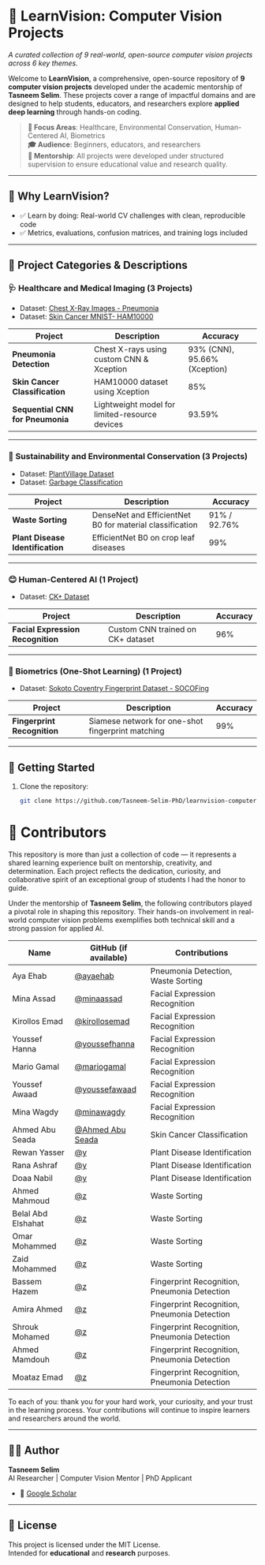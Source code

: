 # 📘 LearnVision: Computer Vision Projects
_A curated collection of 9 real-world, open-source computer vision projects across 6 key themes._

Welcome to **LearnVision**, a comprehensive, open-source repository of **9 computer vision projects** developed under the academic mentorship of **Tasneem Selim**. These projects cover a range of impactful domains and are designed to help students, educators, and researchers explore **applied deep learning** through hands-on coding.

> **🔬 Focus Areas**: Healthcare, Environmental Conservation, Human-Centered AI, Biometrics  
> **🎓 Audience**: Beginners, educators, and researchers  
> **🤝 Mentorship**: All projects were developed under structured supervision to ensure educational value and research quality.

---

## 🧠 Why LearnVision?

- ✅ Learn by doing: Real-world CV challenges with clean, reproducible code    
- ✅ Metrics, evaluations, confusion matrices, and training logs included

---

## 📂 Project Categories & Descriptions

### 🩺 Healthcare and Medical Imaging (3 Projects)
- Dataset: [Chest X-Ray Images - Pneumonia](https://www.kaggle.com/datasets/paultimothymooney/chest-xray-pneumonia)
- Dataset: [Skin Cancer MNIST- HAM10000](https://www.kaggle.com/datasets/kmader/skin-cancer-mnist-ham10000) 

| Project | Description | Accuracy |
|--------|-------------|----------|
| **Pneumonia Detection** | Chest X-rays using custom CNN & Xception | 93% (CNN), 95.66% (Xception) |
| **Skin Cancer Classification** | HAM10000 dataset using Xception | 85% |
| **Sequential CNN for Pneumonia** | Lightweight model for limited-resource devices | 93.59% |

---

### 🌱 Sustainability and Environmental Conservation (3 Projects)
- Dataset: [PlantVillage Dataset](https://www.kaggle.com/datasets/emmarex/plantdisease)
- Dataset: [Garbage Classification](https://www.kaggle.com/datasets/asdasdasasdas/garbage-classification)

| Project | Description | Accuracy |
|--------|-------------|----------|
| **Waste Sorting** | DenseNet and EfficientNet B0 for material classification | 91% / 92.76% |
| **Plant Disease Identification** | EfficientNet B0 on crop leaf diseases | 99% |

---

### 😊 Human-Centered AI (1 Project)
- Dataset: [CK+ Dataset](https://www.kaggle.com/datasets/davilsena/ckdataset)

| Project | Description | Accuracy |
|--------|-------------|----------|
| **Facial Expression Recognition** | Custom CNN trained on CK+ dataset | 96% |

---

### 🧬 Biometrics (One-Shot Learning) (1 Project)
- Dataset: [Sokoto Coventry Fingerprint Dataset - SOCOFing](https://www.kaggle.com/datasets/ruizgara/socofing)

| Project | Description | Accuracy |
|--------|-------------|----------|
| **Fingerprint Recognition** | Siamese network for one-shot fingerprint matching | 99% |

---

## 🚀 Getting Started

1. Clone the repository:
   ```bash
   git clone https://github.com/Tasneem-Selim-PhD/learnvision-computer-vision-projects.git
   
# 👥 Contributors

This repository is more than just a collection of code — it represents a shared learning experience built on mentorship, creativity, and determination. Each project reflects the dedication, curiosity, and collaborative spirit of an exceptional group of students I had the honor to guide.

Under the mentorship of **Tasneem Selim**, the following contributors played a pivotal role in shaping this repository. Their hands-on involvement in real-world computer vision problems exemplifies both technical skill and a strong passion for applied AI.



| Name            | GitHub (if available) | Contributions                                |
|-----------------|------------------------|----------------------------------------------|
| Aya Ehab        | [@ayaehab](#)          | Pneumonia Detection, Waste Sorting           |
| Mina Assad      | [@minaassad](#)        | Facial Expression Recognition                |
| Kirollos Emad   | [@kirollosemad](#)     | Facial Expression Recognition                |
| Youssef Hanna   | [@youssefhanna](#)     | Facial Expression Recognition                |
| Mario Gamal     | [@mariogamal](#)       | Facial Expression Recognition                |
| Youssef Awaad   | [@youssefawaad](#)     | Facial Expression Recognition                |
| Mina Wagdy      | [@minawagdy](#)        | Facial Expression Recognition                |
| Ahmed Abu Seada | [@Ahmed Abu Seada]([#](https://github.com/ahmedaboseada)) | Skin Cancer Classification                   |
| Rewan Yasser    | [@y](#)                | Plant Disease Identification                 |
| Rana Ashraf     | [@y](#)                | Plant Disease Identification                 |
| Doaa Nabil      | [@y](#)                | Plant Disease Identification                 |
| Ahmed Mahmoud   | [@z](#)                | Waste Sorting                                |
| Belal Abd Elshahat| [@z](#)                | Waste Sorting                                |
| Omar Mohammed   | [@z](#)                | Waste Sorting                                |
| Zaid Mohammed   | [@z](#)                | Waste Sorting                                |
| Bassem Hazem    | [@z](#)                | Fingerprint Recognition, Pneumonia Detection |
| Amira Ahmed     | [@z](#)                | Fingerprint Recognition, Pneumonia Detection |
| Shrouk Mohamed  | [@z](#)                | Fingerprint Recognition, Pneumonia Detection |
| Ahmed Mamdouh   | [@z](#)                | Fingerprint Recognition, Pneumonia Detection |
| Moataz Emad     | [@z](#)                | Fingerprint Recognition, Pneumonia Detection |

To each of you: thank you for your hard work, your curiosity, and your trust in the learning process. Your contributions will continue to inspire learners and researchers around the world.

---

## 👩‍💻 Author   
**Tasneem Selim**  
AI Researcher | Computer Vision Mentor | PhD Applicant    

- 🔬 [Google Scholar](https://scholar.google.com/citations?user=qrbLDz4AAAAJ&hl=en)  

---

## 📜 License

This project is licensed under the MIT License.  
Intended for **educational** and **research** purposes.
